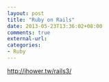 ```yaml
---
layout: post
title: "Ruby on Rails"
date: 2013-05-23T13:36:02+08:00
comments: true
external-url: 
categories: 
- Ruby
---
```


http://ihower.tw/rails3/
